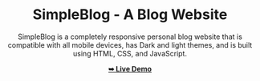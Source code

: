 <div align="center">

# SimpleBlog - A Blog Website

SimpleBlog is a completely responsive personal blog website that is compatible with all mobile devices, has Dark and light themes, and is built using HTML, CSS, and JavaScript.

 <a href="https://codingstella.github.io/personal-blog-website/"><strong>➥ Live Demo</strong></a> 
 
 </div>
